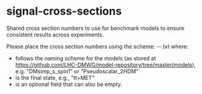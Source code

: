 # signal-cross-sections

Shared cross section numbers to use for benchmark models to ensure consistent results across experiments.

Please place the cross section numbers using the scheme:
  <model name>-<final state>-<some other parameters>.txt
where:
  - <model name> follows the naming scheme for the models (as stored at https://github.com/LHC-DMWG/model-repository/tree/master/models), e.g. "DMsimp_s_spin1" or "Pseudoscalar_2HDM"
  - <final state> is the final state, e.g., "tt+MET"
  - <some other parameters> is an optional field that can also be empty.


